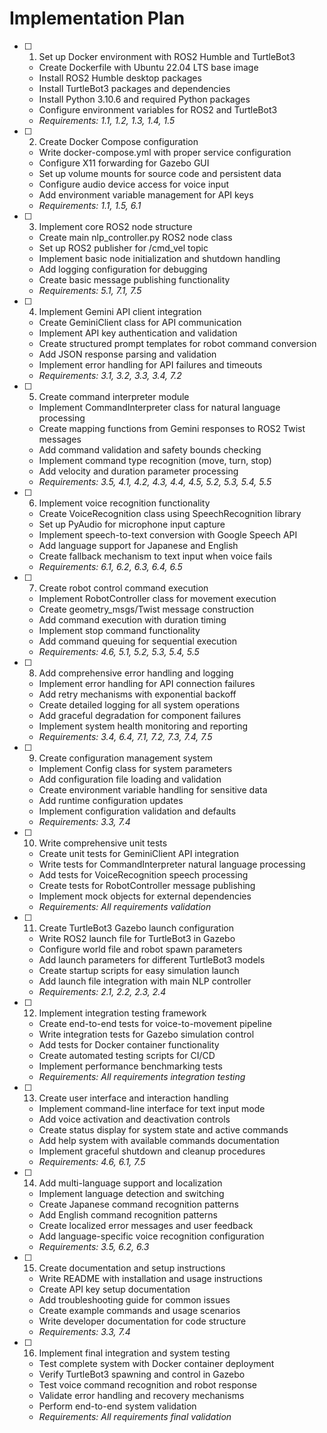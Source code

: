 # Implementation Plan

- [ ] 1. Set up Docker environment with ROS2 Humble and TurtleBot3
  - Create Dockerfile with Ubuntu 22.04 LTS base image
  - Install ROS2 Humble desktop packages
  - Install TurtleBot3 packages and dependencies
  - Install Python 3.10.6 and required Python packages
  - Configure environment variables for ROS2 and TurtleBot3
  - _Requirements: 1.1, 1.2, 1.3, 1.4, 1.5_

- [ ] 2. Create Docker Compose configuration
  - Write docker-compose.yml with proper service configuration
  - Configure X11 forwarding for Gazebo GUI
  - Set up volume mounts for source code and persistent data
  - Configure audio device access for voice input
  - Add environment variable management for API keys
  - _Requirements: 1.1, 1.5, 6.1_

- [ ] 3. Implement core ROS2 node structure
  - Create main nlp_controller.py ROS2 node class
  - Set up ROS2 publisher for /cmd_vel topic
  - Implement basic node initialization and shutdown handling
  - Add logging configuration for debugging
  - Create basic message publishing functionality
  - _Requirements: 5.1, 7.1, 7.5_

- [ ] 4. Implement Gemini API client integration
  - Create GeminiClient class for API communication
  - Implement API key authentication and validation
  - Create structured prompt templates for robot command conversion
  - Add JSON response parsing and validation
  - Implement error handling for API failures and timeouts
  - _Requirements: 3.1, 3.2, 3.3, 3.4, 7.2_

- [ ] 5. Create command interpreter module
  - Implement CommandInterpreter class for natural language processing
  - Create mapping functions from Gemini responses to ROS2 Twist messages
  - Add command validation and safety bounds checking
  - Implement command type recognition (move, turn, stop)
  - Add velocity and duration parameter processing
  - _Requirements: 3.5, 4.1, 4.2, 4.3, 4.4, 4.5, 5.2, 5.3, 5.4, 5.5_

- [ ] 6. Implement voice recognition functionality
  - Create VoiceRecognition class using SpeechRecognition library
  - Set up PyAudio for microphone input capture
  - Implement speech-to-text conversion with Google Speech API
  - Add language support for Japanese and English
  - Create fallback mechanism to text input when voice fails
  - _Requirements: 6.1, 6.2, 6.3, 6.4, 6.5_

- [ ] 7. Create robot control command execution
  - Implement RobotController class for movement execution
  - Create geometry_msgs/Twist message construction
  - Add command execution with duration timing
  - Implement stop command functionality
  - Add command queuing for sequential execution
  - _Requirements: 4.6, 5.1, 5.2, 5.3, 5.4, 5.5_

- [ ] 8. Add comprehensive error handling and logging
  - Implement error handling for API connection failures
  - Add retry mechanisms with exponential backoff
  - Create detailed logging for all system operations
  - Add graceful degradation for component failures
  - Implement system health monitoring and reporting
  - _Requirements: 3.4, 6.4, 7.1, 7.2, 7.3, 7.4, 7.5_

- [ ] 9. Create configuration management system
  - Implement Config class for system parameters
  - Add configuration file loading and validation
  - Create environment variable handling for sensitive data
  - Add runtime configuration updates
  - Implement configuration validation and defaults
  - _Requirements: 3.3, 7.4_

- [ ] 10. Write comprehensive unit tests
  - Create unit tests for GeminiClient API integration
  - Write tests for CommandInterpreter natural language processing
  - Add tests for VoiceRecognition speech processing
  - Create tests for RobotController message publishing
  - Implement mock objects for external dependencies
  - _Requirements: All requirements validation_

- [ ] 11. Create TurtleBot3 Gazebo launch configuration
  - Write ROS2 launch file for TurtleBot3 in Gazebo
  - Configure world file and robot spawn parameters
  - Add launch parameters for different TurtleBot3 models
  - Create startup scripts for easy simulation launch
  - Add launch file integration with main NLP controller
  - _Requirements: 2.1, 2.2, 2.3, 2.4_

- [ ] 12. Implement integration testing framework
  - Create end-to-end tests for voice-to-movement pipeline
  - Write integration tests for Gazebo simulation control
  - Add tests for Docker container functionality
  - Create automated testing scripts for CI/CD
  - Implement performance benchmarking tests
  - _Requirements: All requirements integration testing_

- [ ] 13. Create user interface and interaction handling
  - Implement command-line interface for text input mode
  - Add voice activation and deactivation controls
  - Create status display for system state and active commands
  - Add help system with available commands documentation
  - Implement graceful shutdown and cleanup procedures
  - _Requirements: 4.6, 6.1, 7.5_

- [ ] 14. Add multi-language support and localization
  - Implement language detection and switching
  - Create Japanese command recognition patterns
  - Add English command recognition patterns
  - Create localized error messages and user feedback
  - Add language-specific voice recognition configuration
  - _Requirements: 3.5, 6.2, 6.3_

- [ ] 15. Create documentation and setup instructions
  - Write README with installation and usage instructions
  - Create API key setup documentation
  - Add troubleshooting guide for common issues
  - Create example commands and usage scenarios
  - Write developer documentation for code structure
  - _Requirements: 3.3, 7.4_

- [ ] 16. Implement final integration and system testing
  - Test complete system with Docker container deployment
  - Verify TurtleBot3 spawning and control in Gazebo
  - Test voice command recognition and robot response
  - Validate error handling and recovery mechanisms
  - Perform end-to-end system validation
  - _Requirements: All requirements final validation_